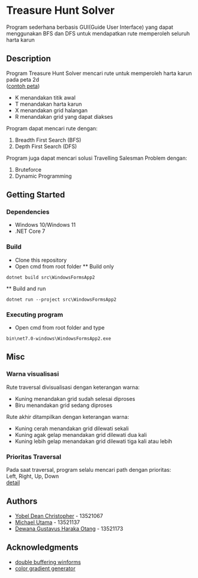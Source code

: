 # Treasure Hunt Solver

Program sederhana berbasis GUI(Guide User Interface) yang dapat menggunakan BFS dan DFS untuk mendapatkan rute memperoleh seluruh harta karun

## Description

Program Treasure Hunt Solver mencari rute untuk memperoleh harta karun pada peta 2d \
([contoh peta](test/tc%20spek.txt))
* K menandakan titik awal
* T menandakan harta karun
* X menandakan grid halangan
* R menandakan grid yang dapat diakses

Program dapat mencari rute dengan:
1. Breadth First Search (BFS)
2. Depth First Search (DFS)

Program juga dapat mencari solusi Travelling Salesman Problem dengan:
1. Bruteforce
2. Dynamic Programming

## Getting Started

### Dependencies

* Windows 10/Windows 11
* .NET Core 7

### Build

* Clone this repository
* Open cmd from root folder
** Build only 
```
dotnet build src\WindowsFormsApp2
```
** Build and run
```
dotnet run --project src\WindowsFormsApp2
```

### Executing program

* Open cmd from root folder and type
```
bin\net7.0-windows\WindowsFormsApp2.exe
```

## Misc
### Warna visualisasi

Rute traversal divisualisasi dengan keterangan warna:
* Kuning menandakan grid sudah selesai diproses
* Biru menandakan grid sedang diproses

Rute akhir ditampilkan dengan keterangan warna:
* Kuning cerah menandakan grid dilewati sekali
* Kuning agak gelap menandakan grid dilewati dua kali
* Kuning lebih gelap menandakan grid dilewati tiga kali atau lebih

### Prioritas Traversal

Pada saat traversal, program selalu mencari path dengan prioritas:\
Left, Right, Up, Down\
[detail](src/WindowsFormsApp2/TraverseRule.cs)


## Authors

- [Yobel Dean Christopher](https://github.com/yobeldc) - 13521067
- [Michael Utama](https://github.com/Michaelu670) - 13521137
- [Dewana Gustavus Haraka Otang](https://github.com/DewanaGustavus) - 13521173

## Acknowledgments

* [double buffering winforms](https://www.kodesiana.com/post/mengatasi-lag-datagridview-csharp/)
* [color gradient generator](https://coolors.co/gradient-palette)

